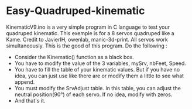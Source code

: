 # Easy-Quadruped-kinematic
KinematicV9.ino is a very simple program in C language to test your quadruped kinematic.
This exemple is for a 8 servos quadruped like a Kame. Credit to JavierIH, owenlab, manic-3d-print.
All servos work simultaneously. This is the good of this program.
Do the following :
- Consider the Kinematic() function as a black box.
- You have to modify the value of the 3 variables, mySrv, nbFeet, Speed.
- You have to fill the table of your kinematic values. But if you have no idea, you can just use like there are or modify them a little to see what append.
- You must modify the SrvAdjust table. In this table, you can adjust the neutral position(90°) of each servo. If no idea, modify with zeros.
- And that's it.

